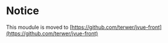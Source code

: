 # Notice

This moudule is moved to [https://github.com/terwer/jvue-front](https://github.com/terwer/jvue-front)